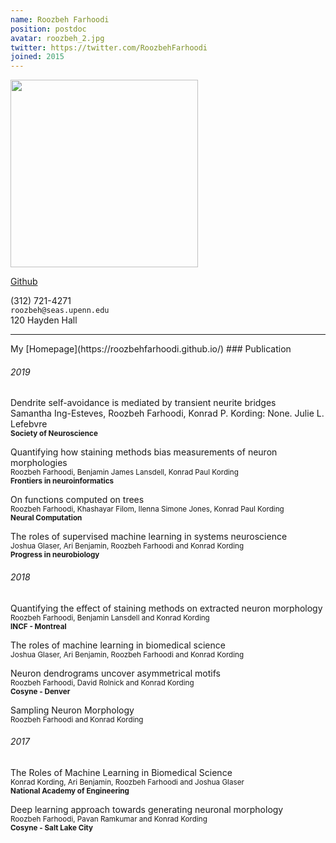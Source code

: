 ```yaml
---
name: Roozbeh Farhoodi
position: postdoc
avatar: roozbeh_2.jpg
twitter: https://twitter.com/RoozbehFarhoodi
joined: 2015
---
```


<img width="300" src="{{site.baseurl}}/images/people/{{page.avatar}}" data-action="zoom">

<a href="https://github.com/RoozbehFarhoodi"><i class="fa fa-github"></i> Github</a><br>

<i class="fa fa-mobile"></i> (312) 721-4271<br>
<i class="fa fa-envelope-o"></i> `roozbeh@seas.upenn.edu`<br>
<i class="fa fa-building"></i> 120 Hayden Hall


<hr>
My [Homepage](https://roozbehfarhoodi.github.io/)
### Publication

###### 2019
Dendrite self-avoidance is mediated by transient neurite bridges  <br>
Samantha Ing-Esteves, Roozbeh Farhoodi, Konrad P. Kording: None. Julie L. Lefebvre</sup> <br>
<sup>**Society of Neuroscience** <!--- <sup>[Arxiv](https://www.abstractsonline.com/pp8/#!/7883/presentation/50793)</sup> --->

Quantifying how staining methods bias measurements of neuron morphologies  <br>
<sup>Roozbeh Farhoodi, Benjamin James Lansdell, Konrad Paul Kording</sup> <br>
<sup>**Frontiers in neuroinformatics** <!--- <sup>[Arxiv](https://www.frontiersin.org/articles/10.3389/fninf.2019.00036/full)</sup> --->

On functions computed on trees  <br>
<sup>Roozbeh Farhoodi, Khashayar Filom, Ilenna Simone Jones, Konrad Paul Kording</sup> <br>
<sup>**Neural Computation** <!--- <sup>[Arxiv](https://arxiv.org/pdf/1904.02309.pdf)</sup> --->

The roles of supervised machine learning in systems neuroscience  <br>
<sup>Joshua Glaser, Ari Benjamin, Roozbeh Farhoodi and  Konrad Kording</sup> <br>
<sup>**Progress in neurobiology** <!--- <sup>[Arxiv](https://arxiv.org/abs/1805.08239)</sup> --->

###### 2018
Quantifying the effect of staining methods on extracted neuron morphology  <br>
<sup>Roozbeh Farhoodi, Benjamin Lansdell and Konrad Kording</sup> <br>
<sup>**INCF - Montreal** <!--- .[abstract](https://www.dropbox.com/preview/Project%20on%20Profile/quantifying-effect-staining.pdf)</sup> --->

The roles of machine learning in biomedical science<br>
<sup>Joshua Glaser, Ari Benjamin, Roozbeh Farhoodi and  Konrad Kording</sup> <br>
<!--- <sup>[article](https://books.google.ca/books?hl=en&lr=&id=S1NLDwAAQBAJ&oi=fnd&pg=PA61&dq=info:p2iMMldUdssJ:scholar.google.com&ots=qaCZKAw5Ci&sig=d3-Lk-Rf7m2fowQPOTg4TPZWQEs&redir_esc=y#v=onepage&q&f=false)</sup> --->

Neuron dendrograms uncover asymmetrical motifs<br>
<sup>Roozbeh Farhoodi, David Rolnick and Konrad Kording</sup> <br>
<sup>**Cosyne - Denver** <!--- [Abstract](https://www.dropbox.com/preview/Project%20on%20Profile/cosyne-abstract-neuron.pdf)</sup> --->

Sampling Neuron Morphology <br>
<sup>Roozbeh Farhoodi and Konrad Kording</sup> <br>
<!--- <sup>[BioRxiv](https://www.biorxiv.org/content/early/2018/01/15/248385)</sup> --->

###### 2017
The Roles of Machine Learning in Biomedical Science  <br>
<sup>Konrad Kording, Ari Benjamin, Roozbeh Farhoodi and Joshua Glaser </sup> <br>
<sup>**National Academy of Engineering** <!--- [article](https://www.naefrontiers.org/File.aspx?id=185177)</sup> --->

Deep learning approach towards generating neuronal morphology<br>
<sup>Roozbeh Farhoodi, Pavan Ramkumar and Konrad Kording</sup> <br>
<sup>**Cosyne - Salt Lake City** <!--- [Poster](http://www.cosyne.org/c/index.php?title=Cosyne2017_posters_1)</sup> --->
